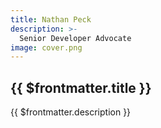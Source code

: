 ```yaml
---
title: Nathan Peck
description: >-
  Senior Developer Advocate
image: cover.png
---
```


## {{ $frontmatter.title }}

{{ $frontmatter.description }}